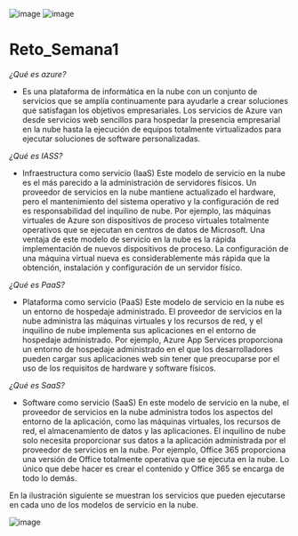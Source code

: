 ![image](https://user-images.githubusercontent.com/83606633/117081504-a0412e00-ad05-11eb-9769-4e69e5c5b43f.png) ![image](https://user-images.githubusercontent.com/83606633/117081567-c070ed00-ad05-11eb-823b-46d3e09d8673.png)


# Reto_Semana1
_¿Qué es azure?_
- Es una plataforma de informática en la nube con un conjunto de servicios que se amplía continuamente para ayudarle a crear soluciones que satisfagan los objetivos empresariales. Los servicios de Azure van desde servicios web sencillos para hospedar la presencia empresarial en la nube hasta la ejecución de equipos totalmente virtualizados para ejecutar soluciones de software personalizadas.

_¿Qué es IASS?_
- Infraestructura como servicio (IaaS)
Este modelo de servicio en la nube es el más parecido a la administración de servidores físicos. Un proveedor de servicios en la nube mantiene actualizado el hardware, pero el mantenimiento del sistema operativo y la configuración de red es responsabilidad del inquilino de nube. Por ejemplo, las máquinas virtuales de Azure son dispositivos de proceso virtuales totalmente operativos que se ejecutan en centros de datos de Microsoft. Una ventaja de este modelo de servicio en la nube es la rápida implementación de nuevos dispositivos de proceso. La configuración de una máquina virtual nueva es considerablemente más rápida que la obtención, instalación y configuración de un servidor físico.

_¿Qué es PaaS?_
- Plataforma como servicio (PaaS)
Este modelo de servicio en la nube es un entorno de hospedaje administrado. El proveedor de servicios en la nube administra las máquinas virtuales y los recursos de red, y el inquilino de nube implementa sus aplicaciones en el entorno de hospedaje administrado. Por ejemplo, Azure App Services proporciona un entorno de hospedaje administrado en el que los desarrolladores pueden cargar sus aplicaciones web sin tener que preocuparse por el uso de los requisitos de hardware y software físicos.

_¿Qué es SaaS?_
- Software como servicio (SaaS) 
En este modelo de servicio en la nube, el proveedor de servicios en la nube administra todos los aspectos del entorno de la aplicación, como las máquinas virtuales, los recursos de red, el almacenamiento de datos y las aplicaciones. El inquilino de nube solo necesita proporcionar sus datos a la aplicación administrada por el proveedor de servicios en la nube. Por ejemplo, Office 365 proporciona una versión de Office totalmente operativa que se ejecuta en la nube. Lo único que debe hacer es crear el contenido y Office 365 se encarga de todo lo demás.

En la ilustración siguiente se muestran los servicios que pueden ejecutarse en cada uno de los modelos de servicio en la nube.

![image](https://docs.microsoft.com/es-mx/learn/azure-fundamentals/intro-to-azure-fundamentals/media/iaas-paas-saas-expanded.png#lightbox)

